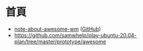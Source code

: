 
# 首頁

* [note-about-awesome-wm](https://samwhelp.github.io/note-about-awesome-wm/) ([GitHub](https://github.com/samwhelp/note-about-awesome-wm))
* https://github.com/samwhelp/play-ubuntu-20.04-plan/tree/master/prototype/awesome
